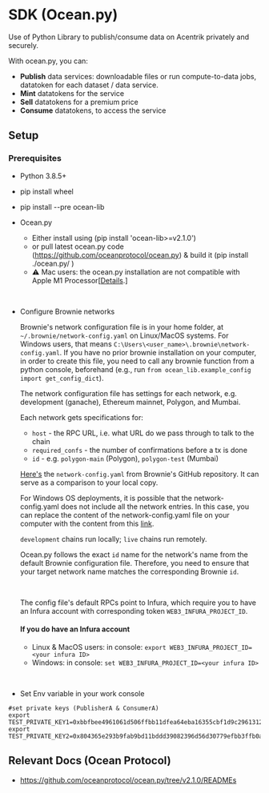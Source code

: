 # SDK (Ocean.py)

Use of Python Library to publish/consume data on Acentrik privately and securely.

With ocean.py, you can:

- **Publish** data services: downloadable files or run compute-to-data jobs, datatoken for each dataset / data service.
- **Mint** datatokens for the service
- **Sell** datatokens for a premium price
- **Consume** datatokens, to access the service

## Setup

### Prerequisites

- Python 3.8.5+
- pip install wheel
- pip install --pre ocean-lib

- Ocean.py

  - Either install using (pip install 'ocean-lib>=v2.1.0')
  - or pull latest ocean.py code (https://github.com/oceanprotocol/ocean.py) & build it (pip install ./ocean.py/ )
  - ⚠️ Mac users: the ocean.py installation are not compatible with Apple M1 Processor[[Details](https://github.com/oceanprotocol/ocean.py/issues/486).]

<br />

- Configure Brownie networks

  Brownie's network configuration file is in your home folder, at `~/.brownie/network-config.yaml` on Linux/MacOS systems. For Windows users, that means `C:\Users\<user_name>\.brownie\network-config.yaml`. If you have no prior brownie installation on your computer, in order to create this file, you need to call any brownie function from a python console, beforehand (e.g., run `from ocean_lib.example_config import get_config_dict`).

  The network configuration file has settings for each network, e.g. development (ganache), Ethereum mainnet, Polygon, and Mumbai.

  Each network gets specifications for:

  - `host` - the RPC URL, i.e. what URL do we pass through to talk to the chain
  - `required_confs` - the number of confirmations before a tx is done
  - `id` - e.g. `polygon-main` (Polygon), `polygon-test` (Mumbai)

  [Here's](https://github.com/eth-brownie/brownie/blob/master/brownie/data/network-config.yaml) the `network-config.yaml` from Brownie's GitHub repository. It can serve as a comparison to your local copy.

  For Windows OS deployments, it is possible that the network-config.yaml does not include all the network entries. In this case, you can replace the content of the network-config.yaml file on your computer with the content from this [link](https://github.com/eth-brownie/brownie/blob/master/brownie/data/network-config.yaml).

  `development` chains run locally; `live` chains run remotely.

  Ocean.py follows the exact `id` name for the network's name from the default Brownie configuration file. Therefore, you need to ensure that your target network name matches the corresponding Brownie `id`.

  <br />

  The config file's default RPCs point to Infura, which require you to have an Infura account with corresponding token `WEB3_INFURA_PROJECT_ID`.

  #### If you do have an Infura account

  - Linux & MacOS users: in console: `export WEB3_INFURA_PROJECT_ID=<your infura ID>`
  - Windows: in console: `set WEB3_INFURA_PROJECT_ID=<your infura ID>`

<br />

- Set Env variable in your work console

```
#set private keys (PublisherA & ConsumerA)
export TEST_PRIVATE_KEY1=0xbbfbee4961061d506ffbb11dfea64eba16355cbf1d9c29613126ba7fecXXXXXX
export TEST_PRIVATE_KEY2=0x804365e293b9fab9bd11bddd39082396d56d30779efbb3ffb0a6089027XXXXXX
```

## Relevant Docs (Ocean Protocol)

- https://github.com/oceanprotocol/ocean.py/tree/v2.1.0/READMEs
